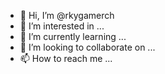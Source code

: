 - 👋 Hi, I’m @rkygamerch
- 👀 I’m interested in ...
- 🌱 I’m currently learning ...
- 💞️ I’m looking to collaborate on ...
- 📫 How to reach me ...

<!---
rkygamerch/rkygamerch is a ✨ special ✨ repository because its `README.md` (this file) appears on your GitHub profile.
You can click the Preview link to take a look at your changes.
--->
